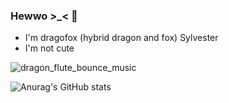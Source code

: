 ### Hewwo >_< 👋
- I'm dragofox (hybrid dragon and fox) Sylvester
- I'm not cute

![dragon_flute_bounce_music](https://github.com/user-attachments/assets/2593dc12-0c07-4c05-b170-0ef12802736d)

![Anurag's GitHub stats](https://github-readme-stats.vercel.app/api?username=SylvesterFox&show_icons=true&theme=radical)


